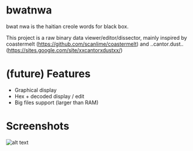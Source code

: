 bwatnwa
=======

bwat nwa is the haitian creole words for black box.

This project is a raw binary data viewer/editor/dissector, mainly inspired by coastermelt (https://github.com/scanlime/coastermelt) and ..cantor.dust.. (https://sites.google.com/site/xxcantorxdustxx/)

# (future) Features
- Graphical display
- Hex + decoded display / edit
- Big files support (larger than RAM)

# Screenshots

![alt text](https://github.com/RandomReaper/bwatnwa/raw/master/src/main/resources/bwatnwa.png "Let's begin")
